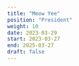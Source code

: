 ```yaml
---
title: "Meow Yee"
position: "President"
weight: 10
date: 2023-03-29
start: 2023-03-27
end: 2025-03-27
draft: false
---
```

